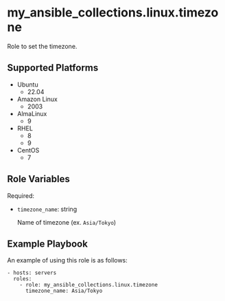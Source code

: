 my_ansible_collections.linux.timezone
=========

Role to set the timezone.

Supported Platforms
--------------

- Ubuntu
  - 22.04
- Amazon Linux
  - 2003
- AlmaLinux
  - 9
- RHEL
  - 8
  - 9
- CentOS
  - 7

Role Variables
--------------

Required:

- `timezone_name`: string

  Name of timezone (ex. `Asia/Tokyo`)

Example Playbook
----------------

An example of using this role is as follows:

```
- hosts: servers
  roles:
    - role: my_ansible_collections.linux.timezone
      timezone_name: Asia/Tokyo
```